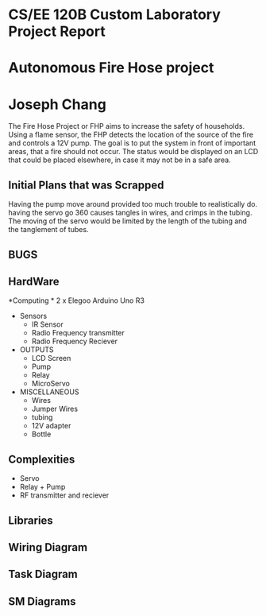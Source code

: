 # CS/EE 120B Custom Laboratory Project Report
# Autonomous Fire Hose project
# Joseph Chang
The Fire Hose Project or FHP aims to increase the safety of households. Using a flame sensor, the FHP detects the location of the source of the fire and controls a 12V pump. The goal is to put the system in front of important areas, that a fire should not occur. The status would be displayed on an LCD that could be placed elsewhere, in case it may not be in a safe area. 

## Initial Plans that was Scrapped
Having the pump move around provided too much trouble to realistically do. having the servo go 360 causes tangles in wires, and crimps in the tubing. The moving of the servo would be limited by the length of the tubing and the tanglement of tubes.

## BUGS

## HardWare
  *Computing
    * 2 x Elegoo Arduino Uno R3 
  * Sensors
    * IR Sensor
    * Radio Frequency transmitter
    * Radio Frequency Reciever
  * OUTPUTS
    * LCD Screen
    * Pump
    * Relay
    * MicroServo
  * MISCELLANEOUS
    * Wires
    * Jumper Wires
    * tubing
    * 12V adapter
    * Bottle
## Complexities
  * Servo
  * Relay + Pump
  * RF transmitter and reciever
  
## Libraries

## Wiring Diagram

## Task Diagram

## SM Diagrams
